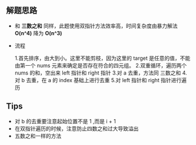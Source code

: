 ## 解题思路
* 和 **三数之和** 同样，此题使用双指针方法效率高，时间复杂度由暴力解法 **O(n^4)** 降为 **O(n^3)**
* 流程

    1.首先排序，由大到小。这里不能剪枝，因为这里的 target 是任意的值，不能由第一个 nums 元素来确定是否存在符合的四元组。
    2.双重循环，遍历两个 nums 的和，空出来 left 指针和 right 指针
    3.对 a 去重，方法同 三数之和
    4.对 b 去重，在 a 的 index 基础上进行去重
    5.对 left 指针和 right 指针进行遍历
## Tips
* 对 b 的去重要注意起始位置不是 1 ,而是 i + 1
* 在双指针遍历的时候，注意防止四数之和过大导致溢出
* 五数之和一样的方法
